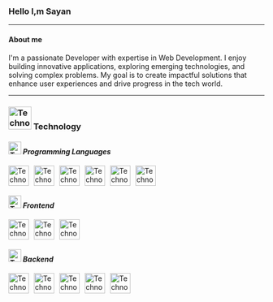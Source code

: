 ### Hello I,m Sayan

---

#### **About me**

I'm a passionate Developer with expertise in Web Development. I enjoy building innovative applications, exploring emerging technologies, and solving complex problems. My goal is to create impactful solutions that enhance user experiences and drive progress in the tech world.

---

### <img src="https://cdn-icons-png.flaticon.com/128/1087/1087815.png" alt="Technology" width="45" height="45"> **Technology**

#### ***<img src="https://cdn-icons-png.flaticon.com/128/2703/2703928.png" alt="Technology" width="25" height="25"> Programming Languages***


<div style="display: flex; align-items: center; gap: 10px;">
<img src="https://cdn-icons-png.flaticon.com/128/5968/5968350.png" alt="Technology" width="40" height="40">
<img src="https://cdn-icons-png.flaticon.com/128/5968/5968292.png" alt="Technology" width="40" height="40">
<img src="https://img.icons8.com/?size=512&id=40670&format=png" alt="Technology" width="40" height="40">
<img src="https://cdn-icons-png.flaticon.com/128/6132/6132222.png" alt="Technology" width="40" height="40">
<img src="https://cdn-icons-png.flaticon.com/128/5968/5968332.png" alt="Technology" width="40" height="40">
<img src="https://img.icons8.com/?size=96&id=13679&format=png" alt="Technology" width="40" height="40">
</div>

#### ***<img src="https://cdn-icons-png.flaticon.com/128/1541/1541399.png" alt="Technology" width="25" height="25"> Frontend***
<div style="display: flex; align-items: center; gap: 10px;">
<img src="https://cdn-icons-png.flaticon.com/128/15484/15484268.png" alt="Technology" width="40" height="40">
<img src="https://img.icons8.com/?size=96&id=x7XMNGh2vdqA&format=png" alt="Technology" width="40" height="40">
<img src="https://img.icons8.com/?size=96&id=EzPCiQUqWWEa&format=png" alt="Technology" width="40" height="40">
</div>

#### ***<img src="https://cdn-icons-png.flaticon.com/128/9095/9095073.png" alt="Technology" width="25" height="25"> Backend***
<div style="display: flex; align-items: center; gap: 10px;">
<img src="https://img.icons8.com/?size=100&id=kg46nzoJrmTR&format=png" alt="Technology" width="40" height="40">
<img src="https://img.icons8.com/?size=100&id=kg46nzoJrmTR&format=png&color=EEEEEE" alt="Technology" width="40" height="40">
<img src="https://static.djangoproject.com/img/logos/django-logo-negative.png" alt="Technology" height="40">
<img src="https://cdn.brandfetch.io/idm9RBBGnw/w/600/h/265/theme/dark/logo.png?c=1bxid64Mup7aczewSAYMX&t=1735159883465" alt="Technology" height="40" >
<img src="https://img.icons8.com/?size=96&id=54087&format=png" alt="Technology" height="40">
</div>
<!-- <img src="" alt="Technology" width="40" height="40"> -->
